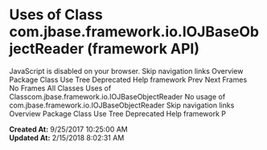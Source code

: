 # Uses of Class com.jbase.framework.io.IOJBaseObjectReader (framework   API)

JavaScript is disabled on your browser. Skip navigation links Overview Package Class Use Tree Deprecated Help framework Prev Next Frames No Frames All Classes Uses of Classcom.jbase.framework.io.IOJBaseObjectReader No usage of com.jbase.framework.io.IOJBaseObjectReader Skip navigation links Overview Package Class Use Tree Deprecated Help framework P  

**Created At:** 9/25/2017 10:25:00 AM  
**Updated At:** 2/15/2018 8:02:31 AM  

